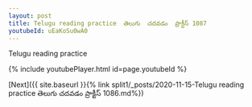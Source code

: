 ```yaml
---
layout: post
title: Telugu reading practice  తెలుగు  చదవడం  ప్రాక్టీస్ 1087
youtubeId: uEaKoSu0wA0
---
```

 
 
Telugu reading practice
 
 
 
 
 


{% include youtubePlayer.html id=page.youtubeId %}
 
[Next]({{ site.baseurl }}{% link  split1/_posts/2020-11-15-Telugu reading practice  తెలుగు  చదవడం  ప్రాక్టీస్ 1086.md%})
 
